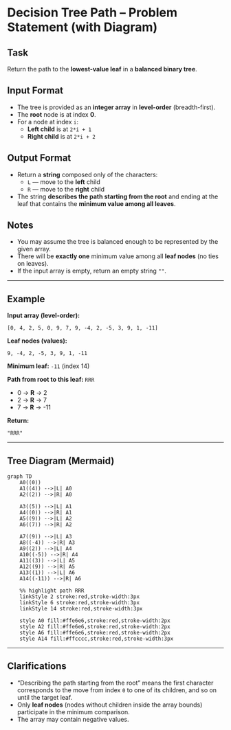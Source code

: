 # Decision Tree Path – Problem Statement (with Diagram)

## Task
Return the path to the **lowest-value leaf** in a **balanced binary tree**.

## Input Format
- The tree is provided as an **integer array** in **level-order** (breadth-first).  
- The **root** node is at index **0**.  
- For a node at index `i`:
  - **Left child** is at `2*i + 1`  
  - **Right child** is at `2*i + 2`

## Output Format
- Return a **string** composed only of the characters:
  - `L` — move to the **left** child
  - `R` — move to the **right** child
- The string **describes the path starting from the root** and ending at the leaf that contains the **minimum value among all leaves**.

## Notes
- You may assume the tree is balanced enough to be represented by the given array.
- There will be **exactly one** minimum value among all **leaf nodes** (no ties on leaves).
- If the input array is empty, return an empty string `""`.

---

## Example

**Input array (level-order):**
```
[0, 4, 2, 5, 0, 9, 7, 9, -4, 2, -5, 3, 9, 1, -11]
```

**Leaf nodes (values):**
```
9, -4, 2, -5, 3, 9, 1, -11
```

**Minimum leaf:** `-11` (index 14)

**Path from root to this leaf:** `RRR`  
- 0 → **R** → 2  
- 2 → **R** → 7  
- 7 → **R** → -11

**Return:**
```
"RRR"
```

---

## Tree Diagram (Mermaid)

```mermaid
graph TD
    A0((0))
    A1((4)) -->|L| A0
    A2((2)) -->|R| A0
    
    A3((5)) -->|L| A1
    A4((0)) -->|R| A1
    A5((9)) -->|L| A2
    A6((7)) -->|R| A2
    
    A7((9)) -->|L| A3
    A8((-4)) -->|R| A3
    A9((2)) -->|L| A4
    A10((-5)) -->|R| A4
    A11((3)) -->|L| A5
    A12((9)) -->|R| A5
    A13((1)) -->|L| A6
    A14((-11)) -->|R| A6
    
    %% highlight path RRR
    linkStyle 2 stroke:red,stroke-width:3px
    linkStyle 6 stroke:red,stroke-width:3px
    linkStyle 14 stroke:red,stroke-width:3px
    
    style A0 fill:#ffe6e6,stroke:red,stroke-width:2px
    style A2 fill:#ffe6e6,stroke:red,stroke-width:2px
    style A6 fill:#ffe6e6,stroke:red,stroke-width:2px
    style A14 fill:#ffcccc,stroke:red,stroke-width:3px
```

---

## Clarifications
- “Describing the path starting from the root” means the first character corresponds to the move from index `0` to one of its children, and so on until the target leaf.
- Only **leaf nodes** (nodes without children inside the array bounds) participate in the minimum comparison.
- The array may contain negative values.
